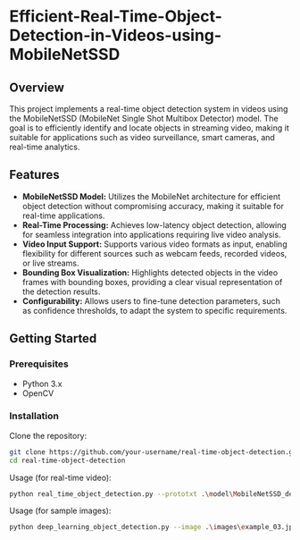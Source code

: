 # Efficient-Real-Time-Object-Detection-in-Videos-using-MobileNetSSD

## Overview

This project implements a real-time object detection system in videos using the MobileNetSSD (MobileNet Single Shot Multibox Detector) model. The goal is to efficiently identify and locate objects in streaming video, making it suitable for applications such as video surveillance, smart cameras, and real-time analytics.

## Features

- **MobileNetSSD Model:** Utilizes the MobileNet architecture for efficient object detection without compromising accuracy, making it suitable for real-time applications.
- **Real-Time Processing:** Achieves low-latency object detection, allowing for seamless integration into applications requiring live video analysis.
- **Video Input Support:** Supports various video formats as input, enabling flexibility for different sources such as webcam feeds, recorded videos, or live streams.
- **Bounding Box Visualization:** Highlights detected objects in the video frames with bounding boxes, providing a clear visual representation of the detection results.
- **Configurability:** Allows users to fine-tune detection parameters, such as confidence thresholds, to adapt the system to specific requirements.

## Getting Started

### Prerequisites

- Python 3.x
- OpenCV

### Installation

Clone the repository:
 ```bash
 git clone https://github.com/your-username/real-time-object-detection.git
 cd real-time-object-detection
```

Usage (for real-time video):

```bash
python real_time_object_detection.py --prototxt .\model\MobileNetSSD_deploy.prototxt.txt --model .\model\MobileNetSSD_deploy.caffemodel
```

Usage (for sample images):

```bash
python deep_learning_object_detection.py --image .\images\example_03.jpg --prototxt .\model\MobileNetSSD_deploy.prototxt.txt --model .\model\MobileNetSSD_deploy.caffemodel
```
